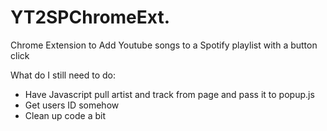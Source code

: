 # YT2SPChromeExt.
Chrome Extension to Add Youtube songs to a Spotify playlist with a button click 


What do I still need to do: 

- Have Javascript pull artist and track from page and pass it to popup.js
- Get users ID somehow 
- Clean up code a bit 